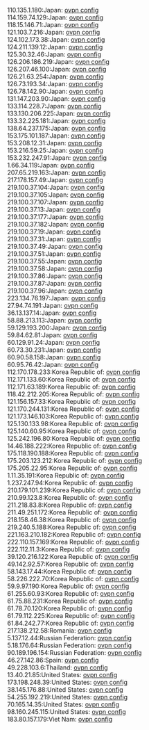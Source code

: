 110.135.1.180:Japan: [ovpn config](vpn/110_135_1_180.ovpn)  
114.159.74.129:Japan: [ovpn config](vpn/114_159_74_129.ovpn)  
118.15.146.71:Japan: [ovpn config](vpn/118_15_146_71.ovpn)  
121.103.7.216:Japan: [ovpn config](vpn/121_103_7_216.ovpn)  
124.102.173.38:Japan: [ovpn config](vpn/124_102_173_38.ovpn)  
124.211.139.12:Japan: [ovpn config](vpn/124_211_139_12.ovpn)  
125.30.32.46:Japan: [ovpn config](vpn/125_30_32_46.ovpn)  
126.206.186.219:Japan: [ovpn config](vpn/126_206_186_219.ovpn)  
126.207.46.100:Japan: [ovpn config](vpn/126_207_46_100.ovpn)  
126.21.63.254:Japan: [ovpn config](vpn/126_21_63_254.ovpn)  
126.73.193.34:Japan: [ovpn config](vpn/126_73_193_34.ovpn)  
126.78.142.90:Japan: [ovpn config](vpn/126_78_142_90.ovpn)  
131.147.203.90:Japan: [ovpn config](vpn/131_147_203_90.ovpn)  
133.114.228.7:Japan: [ovpn config](vpn/133_114_228_7.ovpn)  
133.130.206.225:Japan: [ovpn config](vpn/133_130_206_225.ovpn)  
133.32.225.181:Japan: [ovpn config](vpn/133_32_225_181.ovpn)  
138.64.237.175:Japan: [ovpn config](vpn/138_64_237_175.ovpn)  
153.175.101.187:Japan: [ovpn config](vpn/153_175_101_187.ovpn)  
153.208.12.31:Japan: [ovpn config](vpn/153_208_12_31.ovpn)  
153.216.59.25:Japan: [ovpn config](vpn/153_216_59_25.ovpn)  
153.232.247.91:Japan: [ovpn config](vpn/153_232_247_91.ovpn)  
1.66.34.119:Japan: [ovpn config](vpn/1_66_34_119.ovpn)  
207.65.219.163:Japan: [ovpn config](vpn/207_65_219_163.ovpn)  
217.178.157.49:Japan: [ovpn config](vpn/217_178_157_49.ovpn)  
219.100.37.104:Japan: [ovpn config](vpn/219_100_37_104.ovpn)  
219.100.37.105:Japan: [ovpn config](vpn/219_100_37_105.ovpn)  
219.100.37.107:Japan: [ovpn config](vpn/219_100_37_107.ovpn)  
219.100.37.13:Japan: [ovpn config](vpn/219_100_37_13.ovpn)  
219.100.37.177:Japan: [ovpn config](vpn/219_100_37_177.ovpn)  
219.100.37.182:Japan: [ovpn config](vpn/219_100_37_182.ovpn)  
219.100.37.19:Japan: [ovpn config](vpn/219_100_37_19.ovpn)  
219.100.37.31:Japan: [ovpn config](vpn/219_100_37_31.ovpn)  
219.100.37.49:Japan: [ovpn config](vpn/219_100_37_49.ovpn)  
219.100.37.51:Japan: [ovpn config](vpn/219_100_37_51.ovpn)  
219.100.37.55:Japan: [ovpn config](vpn/219_100_37_55.ovpn)  
219.100.37.58:Japan: [ovpn config](vpn/219_100_37_58.ovpn)  
219.100.37.86:Japan: [ovpn config](vpn/219_100_37_86.ovpn)  
219.100.37.87:Japan: [ovpn config](vpn/219_100_37_87.ovpn)  
219.100.37.96:Japan: [ovpn config](vpn/219_100_37_96.ovpn)  
223.134.76.197:Japan: [ovpn config](vpn/223_134_76_197.ovpn)  
27.94.74.191:Japan: [ovpn config](vpn/27_94_74_191.ovpn)  
36.13.137.14:Japan: [ovpn config](vpn/36_13_137_14.ovpn)  
58.88.213.113:Japan: [ovpn config](vpn/58_88_213_113.ovpn)  
59.129.193.200:Japan: [ovpn config](vpn/59_129_193_200.ovpn)  
59.84.62.81:Japan: [ovpn config](vpn/59_84_62_81.ovpn)  
60.129.91.24:Japan: [ovpn config](vpn/60_129_91_24.ovpn)  
60.73.30.231:Japan: [ovpn config](vpn/60_73_30_231.ovpn)  
60.90.58.158:Japan: [ovpn config](vpn/60_90_58_158.ovpn)  
60.95.76.42:Japan: [ovpn config](vpn/60_95_76_42.ovpn)  
112.170.178.233:Korea Republic of: [ovpn config](vpn/112_170_178_233.ovpn)  
112.171.133.60:Korea Republic of: [ovpn config](vpn/112_171_133_60.ovpn)  
112.171.63.189:Korea Republic of: [ovpn config](vpn/112_171_63_189.ovpn)  
118.42.212.205:Korea Republic of: [ovpn config](vpn/118_42_212_205.ovpn)  
121.156.157.33:Korea Republic of: [ovpn config](vpn/121_156_157_33.ovpn)  
121.170.244.131:Korea Republic of: [ovpn config](vpn/121_170_244_131.ovpn)  
121.173.146.103:Korea Republic of: [ovpn config](vpn/121_173_146_103.ovpn)  
125.130.133.98:Korea Republic of: [ovpn config](vpn/125_130_133_98.ovpn)  
125.140.60.95:Korea Republic of: [ovpn config](vpn/125_140_60_95.ovpn)  
125.242.196.80:Korea Republic of: [ovpn config](vpn/125_242_196_80.ovpn)  
14.46.188.222:Korea Republic of: [ovpn config](vpn/14_46_188_222.ovpn)  
175.118.190.188:Korea Republic of: [ovpn config](vpn/175_118_190_188.ovpn)  
175.203.123.212:Korea Republic of: [ovpn config](vpn/175_203_123_212.ovpn)  
175.205.22.95:Korea Republic of: [ovpn config](vpn/175_205_22_95.ovpn)  
1.11.35.191:Korea Republic of: [ovpn config](vpn/1_11_35_191.ovpn)  
1.237.247.94:Korea Republic of: [ovpn config](vpn/1_237_247_94.ovpn)  
210.179.101.239:Korea Republic of: [ovpn config](vpn/210_179_101_239.ovpn)  
210.99.123.8:Korea Republic of: [ovpn config](vpn/210_99_123_8.ovpn)  
211.218.83.8:Korea Republic of: [ovpn config](vpn/211_218_83_8.ovpn)  
211.49.251.172:Korea Republic of: [ovpn config](vpn/211_49_251_172.ovpn)  
218.158.46.38:Korea Republic of: [ovpn config](vpn/218_158_46_38.ovpn)  
219.240.5.188:Korea Republic of: [ovpn config](vpn/219_240_5_188.ovpn)  
221.163.210.182:Korea Republic of: [ovpn config](vpn/221_163_210_182.ovpn)  
222.110.157.169:Korea Republic of: [ovpn config](vpn/222_110_157_169.ovpn)  
222.112.11.3:Korea Republic of: [ovpn config](vpn/222_112_11_3.ovpn)  
39.120.216.122:Korea Republic of: [ovpn config](vpn/39_120_216_122.ovpn)  
49.142.92.57:Korea Republic of: [ovpn config](vpn/49_142_92_57.ovpn)  
58.143.17.44:Korea Republic of: [ovpn config](vpn/58_143_17_44.ovpn)  
58.226.222.70:Korea Republic of: [ovpn config](vpn/58_226_222_70.ovpn)  
59.9.97.190:Korea Republic of: [ovpn config](vpn/59_9_97_190.ovpn)  
61.255.60.93:Korea Republic of: [ovpn config](vpn/61_255_60_93.ovpn)  
61.75.88.231:Korea Republic of: [ovpn config](vpn/61_75_88_231.ovpn)  
61.78.70.120:Korea Republic of: [ovpn config](vpn/61_78_70_120.ovpn)  
61.79.112.225:Korea Republic of: [ovpn config](vpn/61_79_112_225.ovpn)  
61.84.242.77:Korea Republic of: [ovpn config](vpn/61_84_242_77.ovpn)  
217.138.212.58:Romania: [ovpn config](vpn/217_138_212_58.ovpn)  
5.137.12.44:Russian Federation: [ovpn config](vpn/5_137_12_44.ovpn)  
5.18.176.64:Russian Federation: [ovpn config](vpn/5_18_176_64.ovpn)  
90.189.196.154:Russian Federation: [ovpn config](vpn/90_189_196_154.ovpn)  
46.27.142.86:Spain: [ovpn config](vpn/46_27_142_86.ovpn)  
49.228.103.6:Thailand: [ovpn config](vpn/49_228_103_6.ovpn)  
13.40.21.85:United States: [ovpn config](vpn/13_40_21_85.ovpn)  
173.198.248.39:United States: [ovpn config](vpn/173_198_248_39.ovpn)  
38.145.176.88:United States: [ovpn config](vpn/38_145_176_88.ovpn)  
54.255.192.219:United States: [ovpn config](vpn/54_255_192_219.ovpn)  
70.165.14.35:United States: [ovpn config](vpn/70_165_14_35.ovpn)  
98.160.245.115:United States: [ovpn config](vpn/98_160_245_115.ovpn)  
183.80.157.179:Viet Nam: [ovpn config](vpn/183_80_157_179.ovpn)  
